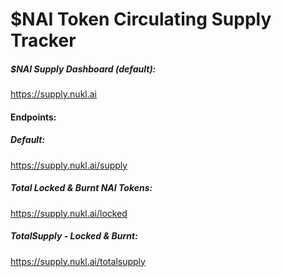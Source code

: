 # $NAI Token Circulating Supply Tracker

##### $NAI Supply Dashboard (default):
https://supply.nukl.ai

#### Endpoints:
##### Default: 
https://supply.nukl.ai/supply


##### Total Locked & Burnt NAI Tokens: 
https://supply.nukl.ai/locked


##### TotalSupply - Locked & Burnt: 
https://supply.nukl.ai/totalsupply
